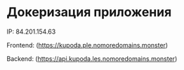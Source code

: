 # Докеризация приложения

IP: 84.201.154.63

Frontend: (https://kupoda.ple.nomoredomains.monster)

Backend: (https://api.kupoda.les.nomoredomains.monster)